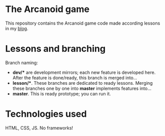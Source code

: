 # The Arcanoid game
This repository contains the Arcanoid game code made according lessons in my [blog](https://codedoc255.wordpress.com/).

# Lessons and branching
Branch naming:
- **dev/&#42;** are development mirrors; each new feature is developed here.
   After the feature is done/ready, this branch is merged into...
- **lesson/&#42;**. These branches are dedicated to ready lessons.
   Merging these branches one by one into **master** implements features into...
- **master**. This is ready prototype; you can run it.

# Technologies used
HTML, CSS, JS. No frameworks!

